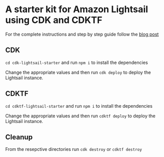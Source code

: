 # A starter kit for Amazon Lightsail using CDK and CDKTF
For the complete instructions and step by step guide follow the [blog post](https://rajaganesan.me/?p=366&preview=true)
## CDK 

`cd cdk-lightsail-starter` and run `npm i` to install the dependencies

Change the appropriate values and then run `cdk deploy` to deploy the Lightsail instance. 

## CDKTF

`cd cdktf-lightsail-starter` and run `npm i` to install the dependencies

Change the appropriate values and then run `cdktf deploy` to deploy the Lightsail instance. 

## Cleanup

From the resepctive directories run `cdk destroy` or `cdktf destroy`

